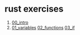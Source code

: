 # rust exercises

1. [00_intro](https://github.com/AmitMirgal/rust-space/tree/main/exercises/00_intro)
2. [01_variables](https://github.com/AmitMirgal/rust-space/tree/main/exercises/01_variables)
[02_functions](https://github.com/AmitMirgal/rust-space/tree/main/exercises/02_functions)
[03_if](https://github.com/AmitMirgal/rust-space/tree/main/exercises/03_if)
